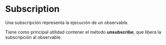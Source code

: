 # Subscription

Una subscripción representa la ejecución de un observable.

Tiene como principal utilidad contener el método **unsubscribe**, que libera la subscripción al observable.
